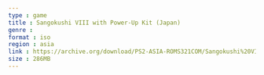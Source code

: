 ```yaml
---
type : game
title : Sangokushi VIII with Power-Up Kit (Japan)
genre : 
format : iso
region : asia
link : https://archive.org/download/PS2-ASIA-ROMS321COM/Sangokushi%20VIII%20with%20Power-Up%20Kit%20%28Japan%29.7z
size : 286MB
---
```

